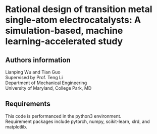 # Rational design of transition metal single-atom electrocatalysts: A simulation-based, machine learning-accelerated study  

## Authors information
Lianping Wu and Tian Guo  
Supervised by Prof. Teng Li  
Department of Mechanical Engineering   
University of Maryland, College Park, MD  

## Requirements  
This code is performanced in the python3 environment.  
Requirement packages include pytorch, numpy, scikit-learn, xlrd, and matplotlib.  


